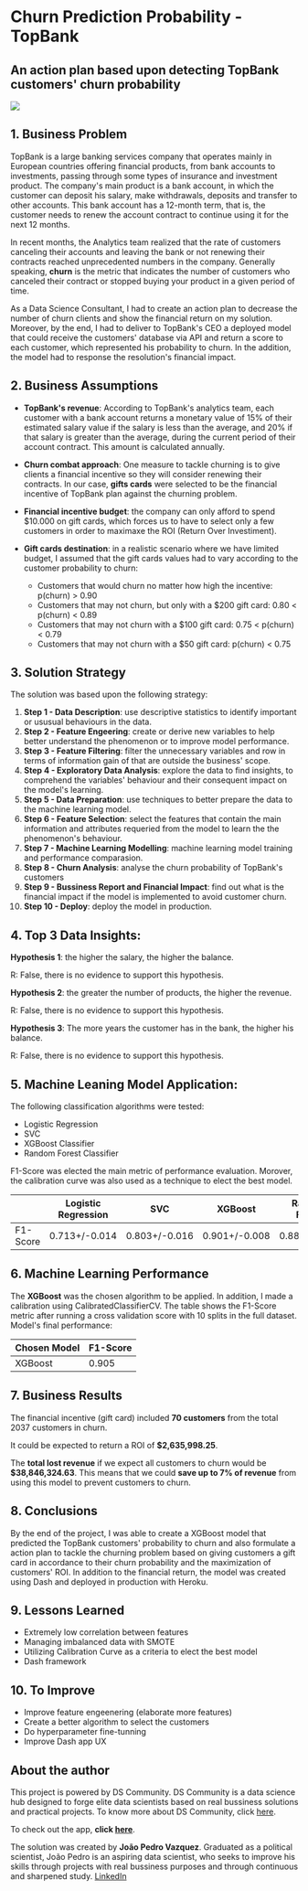 # Churn Prediction Probability - TopBank
## An action plan based upon detecting TopBank customers' churn probability

![](https://www.milldesk.com.br/wp-content/uploads/2019/09/customer-churn-milldesk-1024x513.jpeg)

## 1. Business Problem

TopBank is a large banking services company that operates mainly in European countries offering financial products, from bank accounts to investments, passing through some types of insurance and investment product. The company's main product is a bank account, in which the customer can deposit his salary, make withdrawals, deposits and transfer to other accounts. This bank account has a 12-month term, that is, the customer needs to renew the account contract to continue using it for the next 12 months.

In recent months, the Analytics team realized that the rate of customers canceling their accounts and leaving the bank or not renewing their contracts reached unprecedented numbers in the company. Generally speaking, **churn** is the metric that indicates the number of customers who canceled their contract or stopped buying your product in a given period of time. 

 As a Data Science Consultant, I had to create an action plan to decrease the number of churn clients and show the financial return on my solution. Moreover, by the end, I had to deliver to TopBank's CEO a deployed model that could receive the customers' database via API and return a score to each customer, which represented his probability to churn. In the addition, the model had to response the resolution's financial impact.

## 2. Business Assumptions

- **TopBank's revenue**: According to TopBank's analytics team, each customer with a bank account returns a monetary value of 15% of their estimated salary value if the salary is less than the average, and 20% if that salary is greater than the average, during the current period of their account contract. This amount is calculated annually.

- **Churn combat approach**: One measure to tackle churning is to give clients a financial incentive so they will consider renewing their contracts. In our case, **gifts cards** were selected to be the financial incentive of TopBank plan against the churning problem.

- **Financial incentive budget**: the company can only afford to spend $10.000 on gift cards, which forces us to have to select only a few customers in order to maximaxe the ROI (Return Over Investiment).

- **Gift cards destination**: in a realistic scenario where we have limited budget, I assumed that the gift cards values had to vary according to the customer probability to churn:
	- Customers that would churn no matter how high the incentive: p(churn) > 0\.90
	- Customers that may not churn, but only with a $200 gift card: 0\.80 < p(churn) < 0.89
	- Customers that may not churn with a $100 gift card: 0\.75 < p(churn) < 0.79
	- Customers that may not churn with a $50 gift card: p(churn) < 0\.75


## 3. Solution Strategy
The solution was based upon the following strategy:

1. **Step 1 - Data Description**: use descriptive statistics to identify important or ususual behaviours in the data.
2. **Step 2 - Feature Engeering**: create or derive new variables to help better understand the phenomenon or to improve model performance.
3. **Step 3 - Feature Filtering**: filter the unnecessary variables and row in terms of information gain of that are outside the business' scope.
4. **Step 4 - Exploratory Data Analysis**: explore the data to find insights, to comprehend the variables' behaviour and their consequent impact on the model's learning. 
5. **Step 5 - Data Preparation**: use techniques to better prepare the data to the machine learning model. 
6. **Step 6 - Feature Selection**: select the features that contain the main information and attributes requeried from the model to learn the the phenomenon's behaviour. 
7. **Step 7 - Machine Learning Modelling**: machine learning model training and performance comparasion. 
8. **Step 8 - Churn Analysis**: analyse the churn probability of TopBank's customers
9. **Step 9 - Bussiness Report and Financial Impact**: find out what is the financial impact if the model is implemented to avoid customer churn.
10. **Step 10 - Deploy**: deploy the model in production. 

## 4. Top 3 Data Insights:
	
**Hypothesis 1**: the higher the salary, the higher the balance.

R: False, there is no evidence to support this hypothesis.

**Hypothesis 2**: the greater the number of products, the higher the revenue.

R: False, there is no evidence to support this hypothesis.

**Hypothesis 3**: The more years the customer has in the bank, the higher his balance.

R: False, there is no evidence to support this hypothesis.

## 5. Machine Leaning Model Application:
The following classification algorithms were tested:

- Logistic Regression
- SVC
- XGBoost Classifier
- Random Forest Classifier

F1-Score was elected the main metric of performance evaluation. Morover, the calibration curve was also used as a technique to elect the best model. 

|          |  Logistic Regression  |       SVC        |     XGBoost     |   Random Forest  | 
|----------|-----------------------|------------------|-----------------|------------------|
| F1-Score |    0\.713+/-0\.014    | 0\.803+/-0\.016  | 0\.901+/-0\.008 |   0\.887+/-0\.01 |

## 6. Machine Learning Performance

The **XGBoost** was the chosen algorithm to be applied. In addition, I made a calibration using CalibratedClassifierCV.	
The table shows the F1-Score metric after running a cross validation score with 10 splits in the full dataset.
Model's final performance:

| Chosen Model | F1-Score |
|--------------|----------|
|    XGBoost   |  0\.905  |

## 7. Business Results

The financial incentive (gift card) included **70 customers** from the total 2037 customers in churn.

It could be expected to return a ROI of **$2,635,998.25**.

The **total lost revenue** if we expect all customers to churn would be **$38,846,324.63**. This means that we could **save up to 7% of revenue** from using this model to prevent customers to churn.

## 8. Conclusions

By the end of the project, I was able to create a XGBoost model that predicted the TopBank customers' probability to churn and also formulate a action plan to tackle the churning problem based on giving customers a gift card in accordance to their churn probability and the maximization of customers' ROI. In addition to the financial return, the model was created using Dash and deployed in production with Heroku.

## 9. Lessons Learned
- Extremely low correlation between features 
- Managing imbalanced data with SMOTE
- Utilizing Calibration Curve as a criteria to elect the best model
- Dash framework 


## 10. To Improve
- Improve feature engeenering (elaborate more features)
- Create a better algorithm to select the customers
- Do hyperparameter fine-tunning
- Improve Dash app UX

## About the author

This project is powered by DS Community. DS Community is a data science hub designed to forge elite data scientists based on real bussiness solutions and practical projects. To know more about DS Community, click [here](https://www.comunidadedatascience.com/).

To check out the app, **click [here](https://churn-prediction-topbank.herokuapp.com/)**.

The solution was created by **João Pedro Vazquez**. Graduated as a political scientist, João Pedro is an aspiring data scientist, who seeks to improve his skills through projects with real bussiness purposes and through continuous and sharpened study.
[LinkedIn](https://www.linkedin.com/in/joao-pedro-vazquez/)
